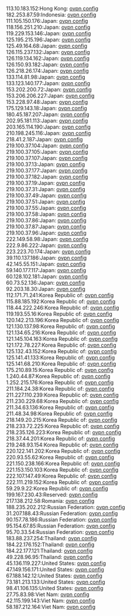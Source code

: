 113.10.183.152:Hong Kong: [ovpn config](vpn/113_10_183_152.ovpn)  
182.253.87.59:Indonesia: [ovpn config](vpn/182_253_87_59.ovpn)  
111.105.150.176:Japan: [ovpn config](vpn/111_105_150_176.ovpn)  
118.156.251.210:Japan: [ovpn config](vpn/118_156_251_210.ovpn)  
119.229.153.146:Japan: [ovpn config](vpn/119_229_153_146.ovpn)  
125.195.215.196:Japan: [ovpn config](vpn/125_195_215_196.ovpn)  
125.49.164.68:Japan: [ovpn config](vpn/125_49_164_68.ovpn)  
126.115.237.132:Japan: [ovpn config](vpn/126_115_237_132.ovpn)  
126.119.134.162:Japan: [ovpn config](vpn/126_119_134_162.ovpn)  
126.150.93.182:Japan: [ovpn config](vpn/126_150_93_182.ovpn)  
126.218.26.174:Japan: [ovpn config](vpn/126_218_26_174.ovpn)  
133.114.81.98:Japan: [ovpn config](vpn/133_114_81_98.ovpn)  
133.123.140.177:Japan: [ovpn config](vpn/133_123_140_177.ovpn)  
153.202.200.72:Japan: [ovpn config](vpn/153_202_200_72.ovpn)  
153.206.206.227:Japan: [ovpn config](vpn/153_206_206_227.ovpn)  
153.228.97.48:Japan: [ovpn config](vpn/153_228_97_48.ovpn)  
175.129.143.18:Japan: [ovpn config](vpn/175_129_143_18.ovpn)  
180.45.187.207:Japan: [ovpn config](vpn/180_45_187_207.ovpn)  
202.95.181.113:Japan: [ovpn config](vpn/202_95_181_113.ovpn)  
203.165.114.190:Japan: [ovpn config](vpn/203_165_114_190.ovpn)  
210.198.245.116:Japan: [ovpn config](vpn/210_198_245_116.ovpn)  
218.41.2.187:Japan: [ovpn config](vpn/218_41_2_187.ovpn)  
219.100.37.104:Japan: [ovpn config](vpn/219_100_37_104.ovpn)  
219.100.37.105:Japan: [ovpn config](vpn/219_100_37_105.ovpn)  
219.100.37.107:Japan: [ovpn config](vpn/219_100_37_107.ovpn)  
219.100.37.13:Japan: [ovpn config](vpn/219_100_37_13.ovpn)  
219.100.37.177:Japan: [ovpn config](vpn/219_100_37_177.ovpn)  
219.100.37.182:Japan: [ovpn config](vpn/219_100_37_182.ovpn)  
219.100.37.19:Japan: [ovpn config](vpn/219_100_37_19.ovpn)  
219.100.37.31:Japan: [ovpn config](vpn/219_100_37_31.ovpn)  
219.100.37.49:Japan: [ovpn config](vpn/219_100_37_49.ovpn)  
219.100.37.51:Japan: [ovpn config](vpn/219_100_37_51.ovpn)  
219.100.37.55:Japan: [ovpn config](vpn/219_100_37_55.ovpn)  
219.100.37.58:Japan: [ovpn config](vpn/219_100_37_58.ovpn)  
219.100.37.86:Japan: [ovpn config](vpn/219_100_37_86.ovpn)  
219.100.37.87:Japan: [ovpn config](vpn/219_100_37_87.ovpn)  
219.100.37.96:Japan: [ovpn config](vpn/219_100_37_96.ovpn)  
222.149.58.98:Japan: [ovpn config](vpn/222_149_58_98.ovpn)  
222.9.86.222:Japan: [ovpn config](vpn/222_9_86_222.ovpn)  
223.223.70.174:Japan: [ovpn config](vpn/223_223_70_174.ovpn)  
39.110.137.186:Japan: [ovpn config](vpn/39_110_137_186.ovpn)  
42.145.55.151:Japan: [ovpn config](vpn/42_145_55_151.ovpn)  
59.140.177.117:Japan: [ovpn config](vpn/59_140_177_117.ovpn)  
60.128.102.181:Japan: [ovpn config](vpn/60_128_102_181.ovpn)  
60.73.52.136:Japan: [ovpn config](vpn/60_73_52_136.ovpn)  
92.203.18.30:Japan: [ovpn config](vpn/92_203_18_30.ovpn)  
112.171.71.241:Korea Republic of: [ovpn config](vpn/112_171_71_241.ovpn)  
115.88.185.192:Korea Republic of: [ovpn config](vpn/115_88_185_192.ovpn)  
118.44.222.246:Korea Republic of: [ovpn config](vpn/118_44_222_246.ovpn)  
119.193.55.16:Korea Republic of: [ovpn config](vpn/119_193_55_16.ovpn)  
120.142.213.196:Korea Republic of: [ovpn config](vpn/120_142_213_196.ovpn)  
121.130.137.98:Korea Republic of: [ovpn config](vpn/121_130_137_98.ovpn)  
121.134.65.216:Korea Republic of: [ovpn config](vpn/121_134_65_216.ovpn)  
121.145.104.163:Korea Republic of: [ovpn config](vpn/121_145_104_163.ovpn)  
121.172.78.227:Korea Republic of: [ovpn config](vpn/121_172_78_227.ovpn)  
125.132.43.152:Korea Republic of: [ovpn config](vpn/125_132_43_152.ovpn)  
125.141.41.133:Korea Republic of: [ovpn config](vpn/125_141_41_133.ovpn)  
125.141.68.210:Korea Republic of: [ovpn config](vpn/125_141_68_210.ovpn)  
175.210.89.15:Korea Republic of: [ovpn config](vpn/175_210_89_15.ovpn)  
1.240.44.87:Korea Republic of: [ovpn config](vpn/1_240_44_87.ovpn)  
1.252.215.176:Korea Republic of: [ovpn config](vpn/1_252_215_176.ovpn)  
211.184.24.38:Korea Republic of: [ovpn config](vpn/211_184_24_38.ovpn)  
211.227.110.239:Korea Republic of: [ovpn config](vpn/211_227_110_239.ovpn)  
211.230.229.68:Korea Republic of: [ovpn config](vpn/211_230_229_68.ovpn)  
211.34.63.136:Korea Republic of: [ovpn config](vpn/211_34_63_136.ovpn)  
211.48.34.98:Korea Republic of: [ovpn config](vpn/211_48_34_98.ovpn)  
218.149.20.215:Korea Republic of: [ovpn config](vpn/218_149_20_215.ovpn)  
218.233.72.225:Korea Republic of: [ovpn config](vpn/218_233_72_225.ovpn)  
218.235.126.223:Korea Republic of: [ovpn config](vpn/218_235_126_223.ovpn)  
218.37.44.201:Korea Republic of: [ovpn config](vpn/218_37_44_201.ovpn)  
219.248.93.154:Korea Republic of: [ovpn config](vpn/219_248_93_154.ovpn)  
220.122.141.202:Korea Republic of: [ovpn config](vpn/220_122_141_202.ovpn)  
220.93.55.62:Korea Republic of: [ovpn config](vpn/220_93_55_62.ovpn)  
221.150.238.166:Korea Republic of: [ovpn config](vpn/221_150_238_166.ovpn)  
221.153.150.103:Korea Republic of: [ovpn config](vpn/221_153_150_103.ovpn)  
222.107.147.49:Korea Republic of: [ovpn config](vpn/222_107_147_49.ovpn)  
222.111.219.152:Korea Republic of: [ovpn config](vpn/222_111_219_152.ovpn)  
59.29.9.22:Korea Republic of: [ovpn config](vpn/59_29_9_22.ovpn)  
199.167.230.43:Reserved: [ovpn config](vpn/199_167_230_43.ovpn)  
217.138.212.58:Romania: [ovpn config](vpn/217_138_212_58.ovpn)  
188.235.202.212:Russian Federation: [ovpn config](vpn/188_235_202_212.ovpn)  
31.207.188.43:Russian Federation: [ovpn config](vpn/31_207_188_43.ovpn)  
90.157.78.186:Russian Federation: [ovpn config](vpn/90_157_78_186.ovpn)  
95.154.67.85:Russian Federation: [ovpn config](vpn/95_154_67_85.ovpn)  
95.70.33.54:Russian Federation: [ovpn config](vpn/95_70_33_54.ovpn)  
183.88.237.254:Thailand: [ovpn config](vpn/183_88_237_254.ovpn)  
184.22.176.152:Thailand: [ovpn config](vpn/184_22_176_152.ovpn)  
184.22.177.121:Thailand: [ovpn config](vpn/184_22_177_121.ovpn)  
49.228.96.95:Thailand: [ovpn config](vpn/49_228_96_95.ovpn)  
45.136.119.227:United States: [ovpn config](vpn/45_136_119_227.ovpn)  
47.149.156.171:United States: [ovpn config](vpn/47_149_156_171.ovpn)  
67.188.142.12:United States: [ovpn config](vpn/67_188_142_12.ovpn)  
73.181.213.133:United States: [ovpn config](vpn/73_181_213_133.ovpn)  
98.41.106.135:United States: [ovpn config](vpn/98_41_106_135.ovpn)  
27.75.83.98:Viet Nam: [ovpn config](vpn/27_75_83_98.ovpn)  
42.115.199.143:Viet Nam: [ovpn config](vpn/42_115_199_143.ovpn)  
58.187.212.164:Viet Nam: [ovpn config](vpn/58_187_212_164.ovpn)  
